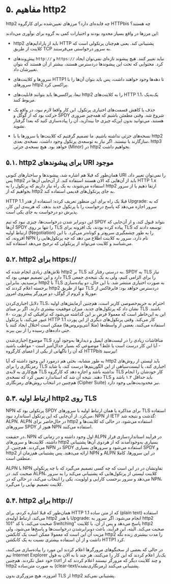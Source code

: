 # ۵. مفاهیم http2

http2 چه فایده‌ای دارد؟ مرزهای تعیین‌شده برای کارگروه HTTPbis چه هستند؟

این مرزها در واقع بسیار محدود بودند و اختیارات کمی به گروه برای نوآوری می‌دادند:

- http2 باید از پارادایم‌های HTTP پشتیبانی کند. یعنی هم‌چنان پرتکولی است که کلاینت از طریق TCP به سرور درخواستی می‌فرستند.

- پیش‌وندهای ```http://``` و ```https://``` نباید تغییر کنند. هیچ پیشوند تازه‌ای نمی‌توان ایجاد کرد. محتوایی که تحت این پیشوندها دردسترس هستند، بیشتر از آن هستند که بتوان تغییرشان داد.

- سرورها و کلاینت‌های HTTP1 تا دهه‌ها وجود خواهند داشت، پس باید بتوان آن‌ها را با سرورهای http2 پراکسی کرد.

- تبعا، پراکسی‌ها باید بتوانند قابلیت‌های http2 را به کلاینت‌های HTTP 1.1، یک‌به‌یک مربوط کنند.

- حذف یا کاهش قسمت‌های اختیاری پرتکول. این کار واقعا لازم نبود، در واقع یک حرکت بود که از گوگل و SPDY شروع شد. وقتی مطمئن باشیم که همه‌چیز ضروری هستند، می‌توانید بدون این‌که چیزی جا بیندازید، آن را پیاده‌سازی کنید که بعدا گرفتار نشوید.

- نسخه‌های جزئی نداشته باشیم. ما تصمیم گرفتیم که کلاینت‌ها یا سرورها یا با http2 سازگارند یا نیستند. اگر نیاز به توسعه‌ی پرتکول وجود داشت، نسخه‌ی بعدی، http3 خواهد بود. هیچ نسخه‌ی جزئی (Minor) در http2 نخواهیم داشت.

## ۵.۱. http2 برای پیشوندهای URI موجود

همان‌طور که قبلا هم اشاره شد، پیشوند‌ها و ساختارهای کنونی URI را نمی‌توان تغییر داد، پس http2 باید از آن‌هایی که الان هستند استفاده کند. از آن‌جایی آن‌ها در HTTP 1.x استفاده می‌شوند، به یک راه نیاز داریم که پرتکول را به http2 ارتقا دهیم یا از سرور بخواهیم که از http2 به جای پرتکول‌های قدیمی استفاده کند.

HTTP 1.1 قبلا یک راه برای این منظور تعریف کرده: استفاده از هدر Upgrade: که به سرور اجازه می‌دهد که پاسخ درخواست را با پرتکول جدید بدهد، که هزینه‌ی این کار، پذیرش دو درخواست به جای یکی است.

این دوبرابر شدن درخواست‌ها، چیزی نبود که تیم SPDY بتواند قبول کند، و از آن‌جایی که آن‌ها SPDY را تنها بر روی TLS پیاده کرده بودند، یک افزونه برای TLS توسعه دادند که ارتباط اولیه (Negotiation) را به طور چشمگیری سریع‌تر و کوتاه‌تر می‌کرد. با این افزونه، که NPN نام دارد، سرور به کلاینت اطلاع می دهد که چه پرتکول‌هایی را می‌شناسد و کلاینت می‌تواند از پرتکولی که ترجیح می‌دهد استفاده کند.

## ۵.۲. http2 برای https://

تلاش‌های زیادی انجام شده که http2 بر TLS به درستی رفتار کند. SPDY به TLS نیاز دارد و این تصمیم مهمی بود که TLS را برای الزامی کنیم، ولی به یک نتیجه‌ی جمعی نرسیدیم، بنابراین http2 با TLS به صورت اختیاری منتشر شد. با این حال، دو پیاده‌سازی برجسته اعلام کردند که http2 تنها از طریق TLS دردسترس خواهد بود: فایرفاکس از موزیلا و کروم از گوگل، دو مرورگر پیشروی امروز.

دلایل اجباری‌کردن TLS، احترام به حریم‌خصوصی کاربر است، هم‌چنین آزمایش‌های اولیه نشان داد که پرتکول‌های جدید، میزان موفقیت بیشتری دارند، اگر بر مبنای TLS باشند. این به این‌خاطر است که معمولا فرض بر این گذاشته می‌شود که ترافیکی که از پورت ۸۰ عبور می‌کند، با پرتکول HTTP 1.1 کار می‌کند. وقتی پرتکول‌های دیگری از این پورت استفاده می‌کنند، بعضی از واسطه‌ها (مثلا آنتی‌ویروس‌ها) ممکن است اختلال ایجاد کنند یا حتی داده‌های رسیده را از بین ببرند.

موضوع اجباری‌شدن TLS مناقاشات زیادی را در لیست‌های ایمیل و دیدارها به‌وجود آورد - آیا این کار درست است یا غلط؟ موضوعی که بسیار جدال‌آمیز است - مواظب باشید که آن را ناگهانی از یکی از اعضای کارگروه HTTPbis نپرسید!

به طور مشابه، بحثی هم درمورد این وجود داشته که آیا http2 باید لیستی از روش‌های رمزنگاری را برای TLS اجباری کند، یا لیست‌سیاهی از این الگوریتم‌ها درست کند، یا شاید هیچ‌کاری به لایه‌ی TLS نداشته باشد و اجازه دهد که کارگروه TLS کار خودشان را انجام دهند. نتیجه آن شد که استاندارد تعیین کرد که نسخه‌ی TLS باید حداقل ۱.۲ باشد و هم‌چنین در انتخاب روش‌های رمزنگاری (Cipher Suite) نیز محدودیت‌هایی وجود دارد.

## ۵.۳. ارتباط اولیه http2 روی TLS

NPN پرتکولی بود که SPDY برای مذاکره یا همان ارتباط اولیه با سرورهای TLS استفاده می‌کرد. از آن‌جایی که این پرتکول استاندارد نبود، NPN از IETF گذشت و نتیجه شد: ALPN. ALPN در حال‌حاضر برای http2 استفاده می‌شود،‌ در حالی که کلاینت‌ها و سرورهای SPDY هنوز از NPN استفاده می‌کنند.

در حقیقت، NPN اول وجود داشته و در زمانی که ALPN در فرآیند استانداردسازی قرار داشته، کلاینت‌ها و سرورهای http2 بسیاری به‌وجود‌آمدند که از هردوی آن‌ها پشتیبانی می‌کردند. هم‌چنین، از NPN در SPDY استفاده می‌شود و سرورهای بسیاری SPDY و http2 ارائه می‌دهند. پس پشتیبانی هم‌زمان از NPN و ALPN در این سرورها، کاملا منطقی است.

ALPN با NPN تفاوتشان در در این است که چه کسی تصمیم می‌گیرد که با چه پرتکولی صحبت کند. در ALPN، کلاینت لیستی از پرتکول‌هایی که پشتیبانی می‌کند را به سرور می‌دهد و سرور برحسب کارایی و اولویت، یکی را انتخاب می‌کند، در حالی که در NPN، کلاینت تصمیم نهایی را می‌گیرد.

## ۵.۴. http2 برای http://

همان‌طور که قبلا اشاره کردم، برای HTTP 1.1 که از متن ساده (plain text) استفاده می‌کند، ارتباط اولیه‌ی http2 با هدر Upgrade: انجام می‌شود. اگر سرور به http2 صحبت می‌کند، با کد "101 Switching" پاسخ می‌دهد و پس از آن، با کلاینت http2 صحبت می‌کند. البته، این فرآیند، باعث دوبرابر‌شدن درخواست‌ها و پاسخ‌ها می‌شود، ولی مزیت آن این است که معمولا ممکن است یک کانکشن http2 را مدت بیشتری زنده نگه داشت و از آن استفاده بیشتری نسبت به یک کانکشن HTTP1 کرد.

در حالی که بعضی از سخنگوهای مرورگرها اعلام کردند این مورد را پیاده‌سازی می‌کنند، تیم Internet Explorer یک‌بار اعلام کردند که این کار را می‌کنند، هر چند تا به الان به قول خود عمل نکردند. هم‌چنین curl و چند کلاینت دیگر که مرورگر نیستند اعلام کردند که از http2 به صورت متن‌ساده (clear-text/رمز‌نگاری‌نشده) پشتیبانی می‌کنند.

امروزه، هیچ مرورگری بدون TLS از http2 پشتیبانی نمی‌کند.